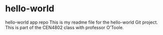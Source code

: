 # hello-world
 hello-world app repo
This is my readme file for the hello-world 
Git project. This is part of the CEN4802 class 
with professor O'Toole.
